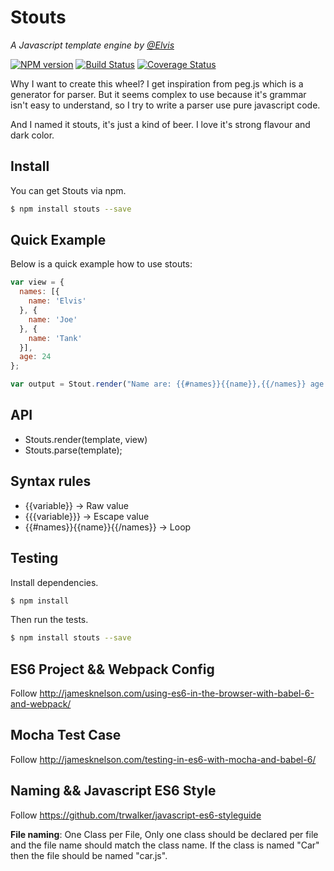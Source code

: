 # Stouts

*A Javascript template engine by [@Elvis](//github.com/cpselvis)*

[![NPM version](https://img.shields.io/npm/v/stouts.svg?style=flat-square)](https://www.npmjs.com/package/stouts)
[![Build Status](https://travis-ci.org/cpselvis/stout.svg?branch=master)](https://travis-ci.org/cpselvis/stout)
[![Coverage Status](https://coveralls.io/repos/github/cpselvis/stouts/badge.svg?branch=master)](https://coveralls.io/github/cpselvis/stouts?branch=master)


Why I want to create this wheel? I get inspiration from peg.js which is a generator for parser.
But it seems complex to use because it's grammar isn't easy to understand, so I try to write a
parser use pure javascript code.

And I named it stouts, it's just a kind of beer. I love it's strong flavour and dark color.

## Install

You can get Stouts via npm.

```bash
$ npm install stouts --save
```

## Quick Example

Below is a quick example how to use stouts:

```js
var view = {
  names: [{
    name: 'Elvis'
  }, {
    name: 'Joe'
  }, {
    name: 'Tank'
  }], 
  age: 24
};

var output = Stout.render("Name are: {{#names}}{{name}},{{/names}} age is {{age}}", view);
```

## API

- Stouts.render(template, view)
- Stouts.parse(template);

## Syntax rules

- {{variable}}                 -> Raw value                 
- {{{variable}}}               -> Escape value              
- {{#names}}{{name}}{{/names}} -> Loop                      


## Testing

Install dependencies.

```bash
$ npm install
```

Then run the tests.

```bash
$ npm install stouts --save
```

## ES6 Project && Webpack Config

  Follow http://jamesknelson.com/using-es6-in-the-browser-with-babel-6-and-webpack/
  
## Mocha Test Case

  Follow http://jamesknelson.com/testing-in-es6-with-mocha-and-babel-6/

## Naming && Javascript ES6 Style

  Follow https://github.com/trwalker/javascript-es6-styleguide
  
  **File naming**: One Class per File, Only one class should be declared per file and the file name should match the class name. If the class is named "Car" then the file should be named "car.js".
